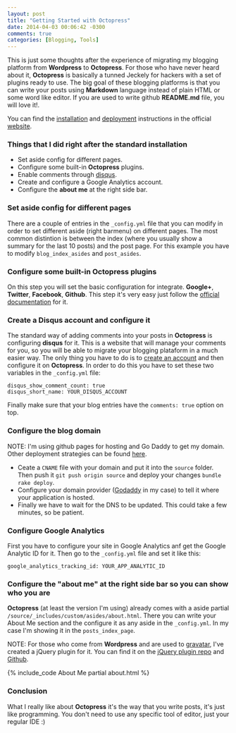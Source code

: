 ```yaml
---
layout: post
title: "Getting Started with Octopress"
date: 2014-04-03 00:06:42 -0300
comments: true
categories: [Blogging, Tools]
---
```


This is just some thoughts after the experience of migrating my blogging platform from **Wordpress** to **Octopress**. For those who have never heard about it, **Octopress** is basically a tunned Jeckely for hackers with a set of plugins ready to use. The big goal of these blogging platforms is that you can write your posts using **Markdown** language instead of plain HTML or some word like editor. If you are used to write github **README.md** file, you will love it!.

You can find the [installation](http://octopress.org/docs/setup/) and [deployment](http://octopress.org/docs/deploying/) instructions in the official [website](http://octopress.org/).

### Things that I did right after the standard installation
* Set aside config for different pages.
* Configure some built-in **Octopress** plugins.
* Enable comments through [disqus](http://disqus.com/).
* Create and configure a Google Analytics account.
* Configure the **about me** at the right side bar.

<!-- more -->

### Set aside config for different pages
There are a couple of entries in the `_config.yml` file that you can modify in order to set different aside (right barmenu) on different pages. The most common distintion is between the index (where you usually show a summary for the last 10 posts) and the post page. For this example you have to modify `blog_index_asides` and `post_asides`.

### Configure some built-in Octopress plugins
On this step you will set the basic configuration for integrate.
**Google+**, **Twitter**, **Facebook**, **Github**. This step it's very easy just follow the [official documentation](http://octopress.org/docs/configuring/) for it.

### Create a Disqus account and configure it
The standard way of adding comments into your posts in **Octopress** is configuring **disqus** for it. This is a website that will manage your comments for you, so you will be able to migrate your blogging plataform in a much easier way. The only thing you have to do is to [create an account](https://disqus.com/profile/signup/) and then configure it on **Octopress**. In order to do this you have to set these two variables in the `_config.yml` file:
```
disqus_show_comment_count: true
disqus_short_name: YOUR_DISQUS_ACCOUNT
```

Finally make sure that your blog entries have the `comments: true` option on top.

### Configure the blog domain
NOTE: I'm using github pages for hosting and Go Daddy to get my domain. Other deployment strategies can be found [here](http://octopress.org/docs/deploying/).

* Ceate a `CNAME` file with your domain and put it into the `source` folder. Then push it `git push origin source` and deploy your changes `bundle rake deploy`.
* Configure your domain provider ([Godaddy](http://godaddy.com) in my case) to tell it where your application is hosted.
* Finally we have to wait for the DNS to be updated. This could take a few minutes, so be patient.

### Configure Google Analytics
First you have to configure your site in Google Analytics anf get the Google Analytic ID for it. Then go to the `_config.yml` file and set it like this:
```
google_analytics_tracking_id: YOUR_APP_ANALYTIC_ID
```

### Configure the "about me" at the right side bar so you can show who you are
**Octopress** (at least the version I'm using) already comes with a aside partial `/source/_includes/custom/asides/about.html`. There you can write your About Me section and the configure it as any aside in the `_config.yml`. In my case I'm showing it in the `posts_index_page`.

NOTE: For those who come from **Wordpress** and are used to [gravatar](http://gravatar.com), I've created a jQuery plugin for it. You can find it on the [jQuery plugin repo](http://plugins.jquery.com/gravatar/) and [Github](https://github.com/ezilocchi/jquery-gravatar/).

{% include_code About Me partial about.html %}

### Conclusion
What I really like about **Octopress** it's the way that you write posts, it's just like programming. You don't need to use any specific tool of editor, just your regular IDE :)

